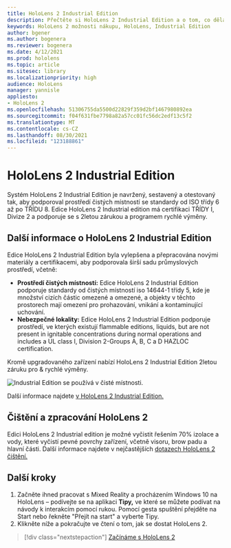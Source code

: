 ```yaml
---
title: HoloLens 2 Industrial Edition
description: Přečtěte si HoloLens 2 Industrial Edition a o tom, co dělat po získání vlastní verze.
keywords: HoloLens 2 možnosti nákupu, HoloLens, Industrial Edition
author: bgener
ms.author: bogenera
ms.reviewer: bogenera
ms.date: 4/12/2021
ms.prod: hololens
ms.topic: article
ms.sitesec: library
ms.localizationpriority: high
audience: HoloLens
manager: yannisle
appliesto:
- HoloLens 2
ms.openlocfilehash: 51306755da5500d22829f359d2bf1467980892ea
ms.sourcegitcommit: f04f631fbe7798a82a57cc01fc56dc2edf13c5f2
ms.translationtype: MT
ms.contentlocale: cs-CZ
ms.lasthandoff: 08/30/2021
ms.locfileid: "123188861"
---
```

# <a name="hololens-2-industrial-edition"></a>HoloLens 2 Industrial Edition

Systém HoloLens 2 Industrial Edition je navržený, sestavený a otestovaný tak, aby podporoval prostředí čistých místností se standardy od ISO třídy 6 až po TŘÍDU 8. Edice HoloLens 2 Industrial edition má certifikaci TŘÍDY I, Divize 2 a podporuje se s 2letou zárukou a programem rychlé výměny.

## <a name="learn-about-hololens-2-industrial-edition"></a>Další informace o HoloLens 2 Industrial Edition

Edice HoloLens 2 Industrial Edition byla vylepšena a přepracována novými materiály a certifikacemi, aby podporovala širší sadu průmyslových prostředí, včetně:

- **Prostředí čistých místností:** Edice HoloLens 2 Industrial Edition podporuje standardy od čistých místností iso 14644-1 třídy 5, kde je množství cizích částic omezené a omezené, a objekty v těchto prostorech mají omezení pro prohazování, vnikání a kontaminující uchování.
- **Nebezpečné lokality:** Edice HoloLens 2 Industrial Edition podporuje prostředí, ve kterých existují flammable editions, liquids, but are not present in ignitable concentrations during normal operations and includes a UL class I, Division 2-Groups A, B, C a D HAZLOC certification.

Kromě upgradovaného zařízení nabízí HoloLens 2 Industrial Edition 2letou záruku pro & rychlé výměny.

![Industrial Edition se používá v čisté místnosti.](./images/ie-small-pic.png)

Další informace najdete [v HoloLens 2 Industrial Edition.](hololens2-industrial-edition-faq.md)

## <a name="cleaning-and-handling-hololens-2"></a>Čištění a zpracování HoloLens 2

Edici HoloLens 2 Industrial edition je možné vyčistit řešením 70% izolace a vody, které vyčistí pevné povrchy zařízení, včetně visoru, brow padu a hlavní části. Další informace najdete v nejčastějších [dotazech HoloLens 2 čištění.](/hololens/hololens2-maintenance)

## <a name="next-steps"></a>Další kroky

1. Začněte ihned pracovat s Mixed Reality a procházením Windows 10 na HoloLens – podívejte se na aplikaci **Tipy,** ve které se můžete podívat na návody k interakcím pomocí rukou. Pomocí gesta spuštění přejděte na Start nebo řekněte "Přejít na start" a vyberte Tipy.
1. Klikněte níže a pokračujte ve čtení o tom, jak se dostat HoloLens 2.

> [!div class="nextstepaction"]
> [Začínáme s HoloLens 2](hololens2-basic-usage.md)
